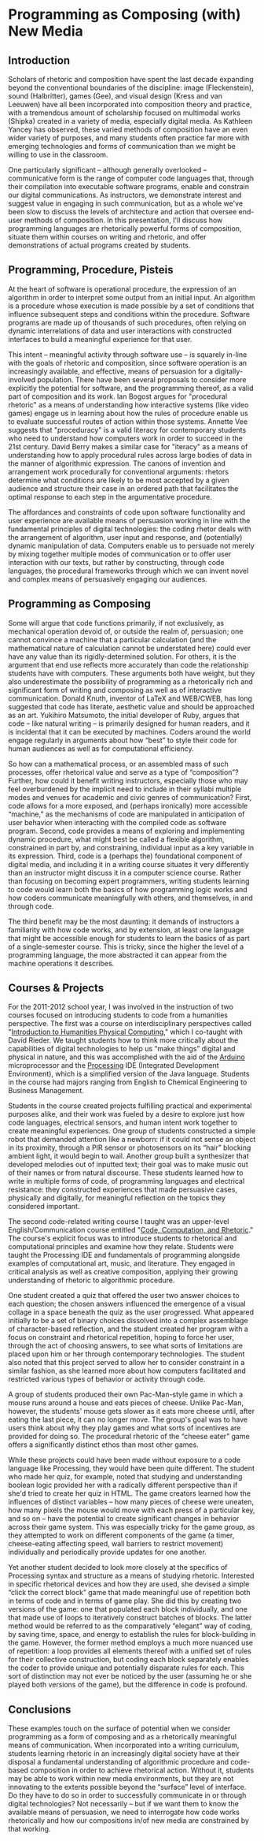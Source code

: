 # Programming as Composing (with) New Media

## Introduction

Scholars of rhetoric and composition have spent the last decade expanding beyond the conventional boundaries of the discipline: image (Fleckenstein), sound (Halbritter), games (Gee), and visual design (Kress and van Leeuwen) have all been incorporated into composition theory and practice, with a tremendous amount of scholarship focused on multimodal works (Shipka) created in a variety of media, especially digital media. As Kathleen Yancey has observed, these varied methods of composition have an even wider variety of purposes, and many students often practice far more with emerging technologies and forms of communication than we might be willing to use in the classroom. 

One particularly significant – although generally overlooked – communicative form is the range of computer code languages that, through their compilation into executable software programs, enable and constrain our digital communications. As instructors, we demonstrate interest and suggest value in engaging in such communication, but as a whole we've been slow to discuss the levels of architecture and action that oversee end-user methods of composition. In this presentation, I'll discuss how programming languages are rhetorically powerful forms of composition, situate them within courses on writing and rhetoric, and offer demonstrations of actual programs created by students. 

## Programming, Procedure, Pisteis

At the heart of software is operational procedure, the expression of an algorithm in order to interpret some output from an initial input. An algorithm is a procedure whose execution is made possible by a set of conditions that influence subsequent steps and conditions within the procedure. Software programs are made up of thousands of such procedures, often relying on dynamic interrelations of data and user interactions with constructed interfaces to build a meaningful experience for that user. 

This intent – meaningful activity through software use – is squarely in-line with the goals of rhetoric and composition, since software operation is an increasingly available, and effective, means of persuasion for a digitally-involved population. There have been several proposals to consider more explicitly the potential for software, and the programming thereof, as a valid part of composition and its work. Ian Bogost argues for "procedural rhetoric" as a means of understanding how interactive systems (like video games) engage us in learning about how the rules of procedure enable us to evaluate successful routes of action within those systems. Annette Vee suggests that "proceduracy" is a valid literacy for contemporary students who need to understand how computers work in order to succeed in the 21st century. David Berry makes a similar case for "iteracy" as a means of understanding how to apply procedural rules across large bodies of data in the manner of algorithmic expression. The canons of invention and arrangement work procedurally for conventional arguments: rhetors determine what conditions are likely to be most accepted by a given audience and structure their case in an ordered path that facilitates the optimal response to each step in the argumentative procedure. 

The affordances and constraints of code upon software functionality and user experience are available means of persuasion working in line with the fundamental principles of digital technologies: the coding rhetor deals with the arrangement of algorithm, user input and response, and (potentially) dynamic manipulation of data. Computers enable us to persuade not merely by mixing together multiple modes of communication or to offer user interaction with our texts, but rather by constructing, through code languages, the procedural frameworks through which we can invent novel and complex means of persuasively engaging our audiences.

## Programming as Composing

Some will argue that code functions primarily, if not exclusively, as mechanical operation devoid of, or outside the realm of, persuasion; one cannot convince a machine that a particular calculation (and the mathematical nature of calculation cannot be understated here) could ever have any value than its rigidly-determined solution. For others, it is the argument that end use reflects more accurately than code the relationship students have with computers. These arguments both have weight, but they also underestimate the possibility of programming as a rhetorically rich and significant form of writing and composing as well as of interactive communication. Donald Knuth, inventor of LaTeX and WEB/CWEB, has long suggested that code has literate, aesthetic value and should be approached as an art. Yukihiro Matsumoto, the initial developer of Ruby, argues that code – like natural writing – is primarily designed for human readers, and it is incidental that it can be executed by machines. Coders around the world engage regularly in arguments about how “best” to style their code for human audiences as well as for computational efficiency.

So how can a mathematical process, or an assembled mass of such processes, offer rhetorical value and serve as a type of “composition”? Further, how could it benefit writing instructors, especially those who may feel overburdened by the implicit need to include in their syllabi multiple modes and venues for academic and civic genres of communication? First, code allows for a more exposed, and (perhaps ironically) more accessible “machine,” as the mechanisms of code are manipulated in anticipation of user behavior when interacting with the compiled code as software program. Second, code provides a means of exploring and implementing dynamic procedure, what might best be called a flexible algorithm, constrained in part by, and constraining, individual input as a key variable in its expression. Third, code is a (perhaps the) foundational component of digital media, and including it in a writing course situates it very differently than an instructor might discuss it in a computer science course. Rather than focusing on becoming expert programmers, writing students learning to code would learn both the basics of how programming logic works and how coders communicate meaningfully with others, and themselves, in and through code. 

The third benefit may be the most daunting: it demands of instructors a familiarity with how code works, and by extension, at least one language that might be accessible enough for students to learn the basics of as part of a single-semester course. This is tricky, since the higher the level of a programming language, the more abstracted it can appear from the machine operations it describes. 

## Courses & Projects

For the 2011-2012 school year, I was involved in the instruction of two courses focused on introducing students to code from a humanities perspective. The first was a course on interdisciplinary perspectives called "[Introduction to Humanities Physical Computing](https://github.com/brocktopus/ip295)," which I co-taught with David Rieder. We taught students how to think more critically about the capabilities of digital technologies to help us “make things” digital and physical in nature, and this was accomplished with the aid of the [Arduino](http://arduino.cc) microprocessor and the [Processing](http://www.processing.org) IDE (Integrated Development Environment), which is a simplified version of the Java language. Students in the course had majors ranging from English to Chemical Engineering to Business Management. 

Students in the course created projects fulfilling practical and experimental purposes alike, and their work was fueled by a desire to explore just how code languages, electrical sensors, and human intent work together to create meaningful experiences. One group of students constructed a simple robot that demanded attention like a newborn: if it could not sense an object in its proximity, through a PIR sensor or photosensors on its “hair” blocking ambient light, it would begin to wail. Another group built a synthesizer that developed melodies out of inputted text; their goal was to make music out of their names or from natural discourse. These students learned how to write in multiple forms of code, of programming languages and electrical resistance: they constructed experiences that made persuasive cases, physically and digitally, for meaningful reflection on the topics they considered important. 

The second code-related writing course I taught was an upper-level English/Communication course entitled "[Code, Computation, and Rhetoric](https://raw.github.com/brocktopus/engcom395)." The course's explicit focus was to introduce students to rhetorical and computational principles and examine how they relate. Students were taught the Processing IDE and fundamentals of programming alongside examples of computational art, music, and literature. They engaged in critical analysis as well as creative composition, applying their growing understanding of rhetoric to algorithmic procedure.

One student created a quiz that offered the user two answer choices to each question; the chosen answers influenced the emergence of a visual collage in a space beneath the quiz as the user progressed. What appeared initially to be a set of binary choices dissolved into a complex assemblage of character-based reflection, and the student created her program with a focus on constraint and rhetorical repetition, hoping to force her user, through the act of choosing answers, to see what sorts of limitations are placed upon him or her through contemporary technologies. The student also noted that this project served to allow her to consider constraint in a similar fashion, as she learned more about how computers facilitated and restricted various types of behavior or activity through code.

A group of students produced their own Pac-Man-style game in which a mouse runs around a house and eats pieces of cheese. Unlike Pac-Man, however, the students' mouse gets slower as it eats more cheese until, after eating the last piece, it can no longer move. The group's goal was to have users think about why they play games and what sorts of incentives are provided for doing so. The procedural rhetoric of the “cheese eater” game offers a significantly distinct ethos than most other games.
 
While these projects could have been made without exposure to a code language like Processing, they would have been quite different. The student who made her quiz, for example, noted that studying and understanding boolean logic provided her with a radically different perspective than if she'd tried to create her quiz in HTML. The game creators learned how the influences of distinct variables – how many pieces of cheese were uneaten, how many pixels the mouse would move with each press of a particular key, and so on – have the potential to create significant changes in behavior across their game system. This was especially tricky for the game group, as they attempted to work on different components of the game (a timer, cheese-eating affecting speed, wall barriers to restrict movement) individually and periodically provide updates for one another.

Yet another student decided to look more closely at the specifics of Processing syntax and structure as a means of studying rhetoric. Interested in specific rhetorical devices and how they are used, she devised a simple “click the correct block” game that made meaningful use of repetition both in terms of code and in terms of game play. She did this by creating two versions of the game: one that populated each block individually, and one that made use of loops to iteratively construct batches of blocks. The latter method would be referred to as the comparatively “elegant” way of coding, by saving time, space, and energy to establish the rules for block-building in the game. However, the former method employs a much more nuanced use of repetition: a loop provides all elements thereof with a unified set of rules for their collective construction, but coding each block separately enables the coder to provide unique and potentially disparate rules for each. This sort of distinction may not ever be noticed by the user (assuming he or she played both versions of the game), but the difference in code is profound. 

## Conclusions

 These examples touch on the surface of potential when we consider programming as a form of composing and as a rhetorically meaningful means of communication. When incorporated into a writing curriculum, students learning rhetoric in an increasingly digital society have at their disposal a fundamental understanding of algorithmic procedure and code-based composition in order to achieve rhetorical action. Without it, students may be able to work within new media environments, but they are not innovating to the extents possible beyond the “surface” level of interface. Do they have to do so in order to successfully communicate in or through digital technologies? Not necessarily – but if we want them to know the available means of persuasion, we need to interrogate how code works rhetorically and how our compositions in/of new media are constrained by that working.

